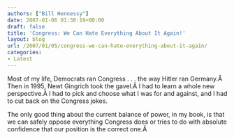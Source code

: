 ```yaml
---
authors: ["Bill Hennessy"]
date: 2007-01-06 01:38:19+00:00
draft: false
title: 'Congress: We Can Hate Everything About It Again!'
layout: blog
url: /2007/01/05/congress-we-can-hate-everything-about-it-again/
categories:
- Latest
---
```


Most of my life, Democrats ran Congress . . . the way Hitler ran Germany.Â  Then in 1995, Newt Gingrich took the gavel.Â  I had to learn a whole new perspective.Â  I had to pick and choose what I was for and against, and I had to cut back on the Congress jokes.

The only good thing about the current balance of power, in my book, is that we can safely oppose everything Congress does or tries to do with absolute confidence that our position is the correct one.Â



